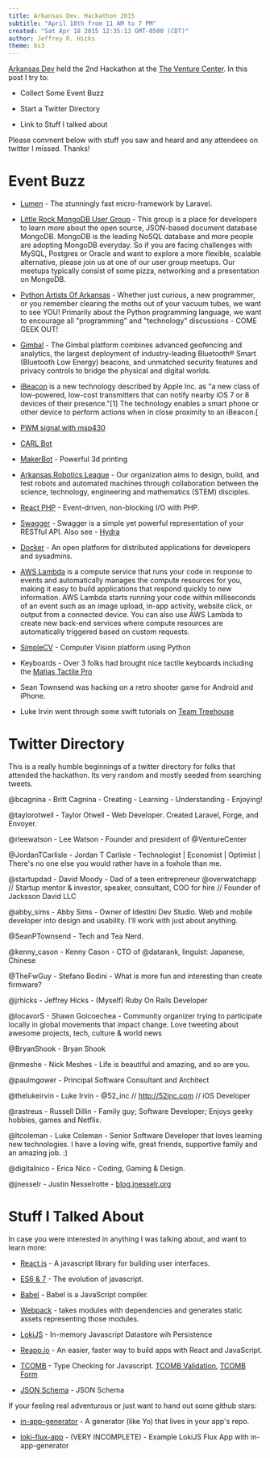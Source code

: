 ```yaml
---
title: Arkansas Dev. Hackathon 2015
subtitle: "April 18th from 11 AM to 7 PM"
created: "Sat Apr 18 2015 12:35:13 GMT-0500 (CDT)"
author: Jeffrey R. Hicks
theme: bs3
---
```


[Arkansas Dev](http://www.arkansasdev.com/) held the 2nd Hackathon at the [The Venture Center](http://www.venturecenter.co/).  In this post I try to:

* Collect Some Event Buzz

* Start a Twitter Directory

* Link to Stuff I talked about

Please comment below with stuff you saw and heard and any attendees on twitter I missed.  Thanks!

Event Buzz
========

* [Lumen](http://lumen.laravel.com/) - The stunningly fast micro-framework by Laravel.

* [Little Rock MongoDB User Group](http://www.meetup.com/Little-Rock-MongoDB-User-Group/) - This group is a place for developers to learn more about the open source, JSON-based document database MongoDB. MongoDB is the leading NoSQL database and more people are adopting MongoDB everyday. So if you are facing challenges with MySQL, Postgres or Oracle and want to explore a more flexible, scalable alternative, please join us at one of our user group meetups. Our meetups typically consist of some pizza, networking and a presentation on MongoDB.

* [Python Artists Of Arkansas](http://www.meetup.com/Python-Artists-of-Arkansas) - Whether just curious, a new programmer, or you remember clearing the moths out of your vacuum tubes, we want to see YOU! Primarily about the Python programming language, we want to encourage all "programming" and "technology" discussions - COME GEEK OUT!

* [Gimbal](http://gimbal.com/?gclid=CLqUmOS8gsUCFVY8gQodl6QABA) - The Gimbal platform combines advanced geofencing and analytics, the largest deployment of industry-leading Bluetooth® Smart (Bluetooth Low Energy) beacons, and unmatched security features and privacy controls to bridge the physical and digital worlds.

* [iBeacon](http://en.wikipedia.org/wiki/IBeacon) is a new technology described by Apple Inc. as "a new class of low-powered, low-cost transmitters that can notify nearby iOS 7 or 8 devices of their presence."[1] The technology enables a smart phone or other device to perform actions when in close proximity to an iBeacon.[

* [PWM signal with msp430](http://hanixdiy.blogspot.com/2015/04/msp430-setting-up-clock.html)

* [CARL Bot](http://www.katv.com/Clip/10628256/maker-faire-carl-bot)

* [MakerBot](http://www.makerbot.com/) - Powerful 3d printing

* [Arkansas Robotics League](http://uark.edu/rso/uarc/) - Our organization aims to design, build, and test robots and automated machines through collaboration between the science, technology, engineering and mathematics (STEM) disciples.

* [React PHP](http://reactphp.org/) - Event-driven, non-blocking I/O with PHP.

* [Swagger](http://swagger.io/) - Swagger is a simple yet powerful representation of your RESTful API.  Also see -  [Hydra](http://www.markus-lanthaler.com/hydra/)

* [Docker](https://www.docker.com/) - An open platform for distributed applications for developers and sysadmins.

* [AWS Lambda](http://aws.amazon.com/lambda/) is a compute service that runs your code in response to events and automatically manages the compute resources for you, making it easy to build applications that respond quickly to new information. AWS Lambda starts running your code within milliseconds of an event such as an image upload, in-app activity, website click, or output from a connected device. You can also use AWS Lambda to create new back-end services where compute resources are automatically triggered based on custom requests.

* [SimpleCV](http://simplecv.org/) - Computer Vision platform using Python

* Keyboards - Over 3 folks had brought nice tactile keyboards including the [Matias Tactile Pro](http://matias.ca/tactilepro/)

* Sean Townsend was hacking on a retro shooter game for Android and iPhone.

* Luke Irvin went through some swift tutorials on [Team Treehouse](https://teamtreehouse.com/)

Twitter Directory
=================

This is a really humble beginnings of a twitter directory for folks that attended the hackathon.  Its very random and mostly seeded from searching tweets.

@bcagnina - Britt Cagnina - Creating - Learning - Understanding - Enjoying!

@taylorotwell - Taylor Otwell - Web Developer. Created Laravel, Forge, and Envoyer.

@rleewatson - Lee Watson - Founder and president of @VentureCenter

@JordanTCarlisle - Jordan T Carlisle - Technologist | Economist | Optimist | There's no one else you would rather have in a foxhole than me.

@startupdad - David Moody - Dad of a teen entrepreneur @overwatchapp // Startup mentor & investor, speaker, consultant, COO for hire // Founder of Jacksson David LLC

@abby_sims - Abby Sims - Owner of Idestini Dev Studio. Web and mobile developer into design and usability. I'll work with just about anything.

@SeanPTownsend - Tech and Tea Nerd.

@kenny_cason - Kenny Cason - CTO of @datarank, linguist: Japanese, Chinese

@TheFwGuy - Stefano Bodini - What is more fun and interesting than create firmware?

@jrhicks - Jeffrey Hicks - (Myself) Ruby On Rails Developer

@locavorS - Shawn Goicoechea - Community organizer trying to participate locally in global movements that impact change. Love tweeting about awesome projects, tech, culture & world news

@BryanShook - Bryan Shook

@nmeshe - Nick Meshes - Life is beautiful and amazing, and so are you.

@paulmgower - Principal Software Consultant and Architect

@thelukeirvin - Luke Irvin - @52_inc // http://52inc.com  // iOS Developer

@rastreus - Russell Dillin - Family guy; Software Developer; Enjoys geeky hobbies, games and Netflix.

@ltcoleman - Luke Coleman - Senior Software Developer that loves learning new technologies. I have a loving wife, great friends, supportive family and an amazing job. :)

@digitalnico - Erica Nico - Coding, Gaming & Design.

@jnesselr - Justin Nesselrotte - [blog.jnesselr.org](http://blog.jnesselr.org)

Stuff I Talked About
=========================

In case you were interested in anything I was talking about, and want to learn more:

* [React.js](https://facebook.github.io/react/) - A javascript library for building user interfaces.

* [ES6 & 7](https://www.youtube.com/watch?v=DqMFX91ToLw) - The evolution of javascript.

* [Babel](https://babeljs.io/) - Babel is a JavaScript compiler.

* [Webpack](http://webpack.github.io/) - takes modules with dependencies and generates static assets representing those modules.

* [LokiJS](http://lokijs.org/#/) - In-memory Javascript Datastore wih Persistence

* [Reapp.io](http://reapp.io/) - An easier, faster way to build apps with React and JavaScript.

* [TCOMB](https://github.com/gcanti/tcomb) - Type Checking for Javascript.  [TCOMB Validation](https://github.com/gcanti/tcomb-validation), [TCOMB Form](https://github.com/gcanti/tcomb-form)

* [JSON Schema](http://json-schema.org/) - JSON Schema

If your feeling real adventurous or just want to hand out some github stars:

* [in-app-generator](https://github.com/jrhicks/in-app-generator) - A generator (like Yo) that lives in your app's repo.

* [loki-flux-app](https://github.com/jrhicks/loki-flux-app) - (VERY INCOMPLETE) - Example LokiJS Flux App with in-app-generator
